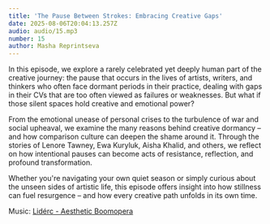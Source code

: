 ```yaml
---
title: 'The Pause Between Strokes: Embracing Creative Gaps'
date: 2025-08-06T20:04:13.257Z
audio: audio/15.mp3
number: 15
author: Masha Reprintseva
---
```


In this episode, we explore a rarely celebrated yet deeply human part of the creative journey: the pause that occurs in the lives of artists, writers, and thinkers who often face dormant periods in their practice, dealing with gaps in their CVs that are too often viewed as failures or weaknesses.
But what if those silent spaces hold creative and emotional power?

From the emotional unease of personal crises to the turbulence of war and social upheaval, we examine the many reasons behind creative dormancy – and how comparison culture can deepen the shame around it. Through the stories of Lenore Tawney, Ewa Kuryluk, Aisha Khalid, and others, we reflect on how intentional pauses can become acts of resistance, reflection, and profound transformation.

Whether you're navigating your own quiet season or simply curious about the unseen sides of artistic life, this episode offers insight into how stillness can fuel resurgence – and how every creative path unfolds in its own time.

Music: [Lidérc - Aesthetic Boomopera](https://pixabay.com/music/beats-aesthetic-boomopera-podcast-lofi-lounge-intro-music-15s-seconds-149967/)
